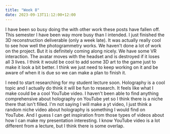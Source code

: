 ```yaml
---
title: "Week 8"
date: 2023-09-13T11:12:00+12:00
---
```

I have been so busy doing the with other work these posts have fallen off. This semester I have been way more busy than I intended. I just finished the 3D reconstruction deliverable (only a week late). It was actually really cool to see how well the photogrammetry works. We haven't done a lot of work on the project. But it is definitely coming along nicely. We have some VR interaction. The avatar moves with the headset and is destroyed if it loses all 3 lives. I think it would be cool to add some 3D art to the game just to make it look a bit better. I think we just need to keep working on it and be aware of when it is due so we can make a plan to finish it. 

I need to start researching for my student lecture soon. Holography is a cool topic and I actually do think it will be fun to research. It feels like what I make could be a cool YouTube video. I haven't been able to find anything comprehensive about holography on YouTube yet so I think there is a niche there that isn't filled. I'm not saying I will make a yt video, I just think a random niche video about holography is something I would find on YouTube. And I guess I can get inspiration from those types of videos about how I can make my presentation interesting. I know YouTube video is a lot different from a lecture, but I think there is some overlap.